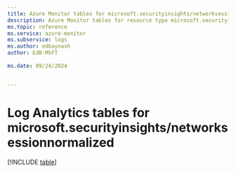 ```yaml
---
title: Azure Monitor tables for microsoft.securityinsights/networksessionnormalized
description: Azure Monitor tables for resource type microsoft.securityinsights/networksessionnormalized
ms.topic: reference
ms.service: azure-monitor
ms.subservice: logs
ms.author: edbaynash
author: EdB-MSFT
   
ms.date: 09/24/2024


---
```


# Log Analytics tables for microsoft.securityinsights/networksessionnormalized  

[!INCLUDE [table](~/reusable-content/ce-skilling/azure/includes/azure-monitor/reference/tables/microsoft-securityinsights_networksessionnormalized-include.md)]

